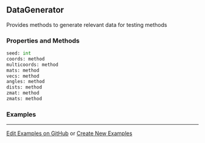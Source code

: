 ## <a id="Peeves.TestUtils.DataGenerator">DataGenerator</a>
Provides methods to generate relevant data for testing methods

### Properties and Methods
```python
seed: int
coords: method
multicoords: method
mats: method
vecs: method
angles: method
dists: method
zmat: method
zmats: method
```


### Examples


___

[Edit Examples on GitHub](https://github.com/McCoyGroup/References/edit/gh-pages/Documentation/examples/Peeves/TestUtils/DataGenerator.md) or 
[Create New Examples](https://github.com/McCoyGroup/References/new/gh-pages/?filename=Documentation/examples/Peeves/TestUtils/DataGenerator.md)